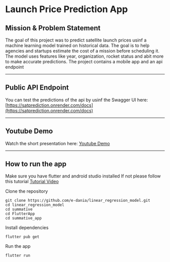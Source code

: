#  Launch Price Prediction App
## Mission & Problem Statement
The goal of this project was to predict satellite launch prices usinf a machine learning model trained on historical data. The goal is to help agencies and startups estimate the cost of a mission before scheduling it. The model uses features like year, organization, rocket status and  abit more to make accurate predictions. The project contains a mobile app and an api endpoint

-----------------------------------------------

## Public API Endpoint
You can test the predictions of the api by usinf the Swagger UI here:
[https://satprediction.onrender.com/docs](https://satprediction.onrender.com/docs)

------------------------------------------------

## Youtube Demo
Watch the short presentation here:
[Youtube Demo](https://www.youtube.com/watch?v=GcFakbfokQ0#0)

-----------------------------------------------------
## How to run the app

Make sure you have flutter and android studio installed
If not please follow this tutorial
[Tutorial Video](https://www.youtube.com/watch?v=mMeQhLGD-og&t=353s)

Clone the repository
```
git clone https://github.com/e-dania/linear_regression_model.git
cd linear_regression_model
cd summative
cd FlutterApp
cd summative_app
```

Install dependencies
```
flutter pub get
```

Run the app
```
flutter run
```

